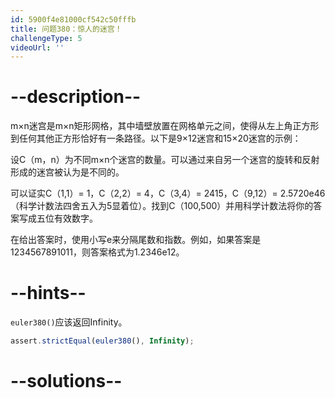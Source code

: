 ```yaml
---
id: 5900f4e81000cf542c50fffb
title: 问题380：惊人的迷宫！
challengeType: 5
videoUrl: ''
---
```


# --description--

m×n迷宫是m×n矩形网格，其中墙壁放置在网格单元之间，使得从左上角正方形到任何其他正方形恰好有一条路径。以下是9×12迷宫和15×20迷宫的示例：

设C（m，n）为不同m×n个迷宫的数量。可以通过来自另一个迷宫的旋转和反射形成的迷宫被认为是不同的。

可以证实C（1,1）= 1，C（2,2）= 4，C（3,4）= 2415，C（9,12）= 2.5720e46（科学计数法四舍五入为5显着位）。找到C（100,500）并用科学计数法将你的答案写成五位有效数字。

在给出答案时，使用小写e来分隔尾数和指数。例如，如果答案是1234567891011，则答案格式为1.2346e12。

# --hints--

`euler380()`应该返回Infinity。

```js
assert.strictEqual(euler380(), Infinity);
```

# --solutions--

